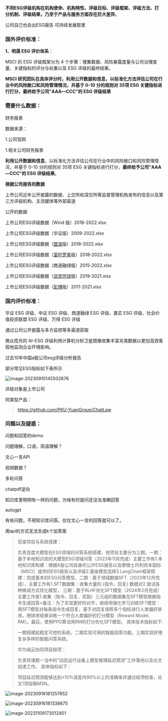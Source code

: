 **不同ESG评级机构在机构使命、机构特性、评级目标、评级框架、评级方法、打分机制、评级结果，乃至于产品与服务方面存在巨大差异**。

公司自己也会出ESG报告  可持续发展那里

### 国外评价标准：

**1、明晟 ESG 评价体系**：

MSCI 的 ESG 评级框架分为 4 个步骤：搜集数据、风险暴露度量与公司治理度量、关键指标的评分与权重以及 ESG 评级的最终结果。

**MSCI 研究团队在具体评分时，利用公开数据和信息，以标准化方法评估公司在行业中的风险敞口和风险管理情况，并基于 0-10 分的规则对 35项 ESG 关键指标进行打分，最终给予公司"AAA—CCC"的 ESG 评级结果**





### 需要什么数据：

财务报表

数据来源：

1.公司官网

1.相关公司财务报表

**利用公开数据和信息**，以标准化方法评估公司在行业中的风险敞口和风险管理情况，并基于 0-10 分的规则对 35项 ESG 关键指标进行打分，**最终给予公司"AAA—CCC"的 ESG 评级结果**。

**根据公司报告的数据**

上市公司近年公开披露的数据、上交所和深交所等监督管理机构发布的信息以及第三方评级机构、主流媒体等外部渠道

公开的数据

上市公司ESG评级数据（Wind 版）2018-2022.xlsx

上市公司ESG评级数据（华证版）2009-2022.xlsx

上市公司ESG评级数据（[盟浪](https://www.zhihu.com/search?q=盟浪&search_source=Entity&hybrid_search_source=Entity&hybrid_search_extra={"sourceType"%3A"answer"%2C"sourceId"%3A"3200216586"})版）2018-2022.xlsx

上市公司ESG评级数据（[富时罗素](https://www.zhihu.com/search?q=富时罗素&search_source=Entity&hybrid_search_source=Entity&hybrid_search_extra={"sourceType"%3A"answer"%2C"sourceId"%3A"3200216586"})版）2018-2022.xlsx

上市公司ESG评级数据（商道融绿版）2015-2022.xlsx

上市公司ESG评级数据（[润灵环球](https://www.zhihu.com/search?q=润灵环球&search_source=Entity&hybrid_search_source=Entity&hybrid_search_extra={"sourceType"%3A"answer"%2C"sourceId"%3A"3200216586"})版）2019-2021.xlsx

上市公司ESG评级数据（[彭博](https://www.zhihu.com/search?q=彭博&search_source=Entity&hybrid_search_source=Entity&hybrid_search_extra={"sourceType"%3A"answer"%2C"sourceId"%3A"3200216586"})版）2011-2021.xlsx





### 国内评价标准：

华证 ESG 评级、中证 ESG 评级、商道融绿 ESG 评级、嘉实 ESG 评级、社会价值投资联盟 ESG 评级、万得 ESG 评级

通过公司公开披露与多方监控等多渠道获取

微众揽月的 AI-ESG 评级利用计算机分析卫星图像收集丰富另类数据以更加高效客观地监测企业环境影响。

过去10年中国a股公司esg评级分析报告





部分常见ESG指标如下表所示

![image-20230910145502876](ESG学习.assets/image-20230910145502876.png)





评级对象是上市公司

同类型产品：

> https://github.com/PKU-YuanGroup/ChatLaw
>
> 





### 问题以及疑惑：

问题和回答的demo

问题理解，口语，简语理解？

文心一言API

视频数据？

多轮问答

chatpdf逆向

知识库里明明有一样的问题，为啥有时提问还没法准确回答

autogpt





有些问题，不用知识库问答。仅仅文心一言的回答就可以了。



用api的方式无法生成k个加答案



> 百度项目与系统搭建：
>
> ​	负责百度大模型在ESG领域的问答系统搭建，他项目主要分为三期，一期：基于本地知识库的大模型ESG领域问答（2023年11月完成）主要工作有1.本地知识库构建：根据A股公司自身的公开ESG报告以及摩根士丹利资本国际（MSCI）提供的ESG报告以及评级2.基座模型选择3.LangChain框架搭建：完成基本的ESG问答模型，二期：基于领域数据SFT（2023年12月完成），主要工作有1.SFT数据集：收集大量的 {指令，回复} 数据对2.尝试各种微调方式优化模型， 三期：基于RLHF优化SFT模型（2024年2月完成）主要工作是1.收集（指令、回复、奖励）三元组的数据集在SFT模型根据指令生成回答<备注：为了实现更好的对齐，继续用强化学习训练SFT模型：用SFT模型对每条指令生成回复，基于对回复按照多个指标进行人类偏好排序。用排序结果训练一个符合人类偏好的打分模型（Reward Model, RM）。最后，使用PPO算法用RM的打分优化SFT模型。
> 具体技术指标如下:
>
> ​	一期搭建起稳定可控的系统，二期实现可用的智能回答功能，三期实现好用复杂多样的智能问答系统。
>
> 华为端云协同项目结项：
>
> ​	负责将课题一当中的”动态运行设备上模型推理延迟预测“工作落地以及论文投递工作。
> 具体指标如下：
>
> 项目延迟预测能够达到±10%误差内90%以上的准确率并通过结项检查，论文1项投稿MSN。
>



![image-20230916181257652](ESG学习.assets/image-20230916181257652.png)

![image-20230916181338675](ESG学习.assets/image-20230916181338675.png)

![image-20231109173012401](ESG学习.assets/image-20231109173012401.png)